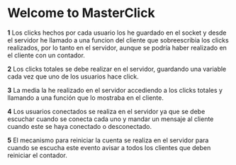# Welcome to MasterClick

**1** Los clicks hechos por cada usuario los he guardado en el socket y desde el servidor he llamado a una funcion del cliente que sobreescribia los clicks realizados, por lo tanto en el servidor, aunque se podría haber realizado en el cliente con un contador.

**2** Los clicks totales se debe realizar en el servidor, guardando una variable cada vez que uno de los usuarios hace click.

**3** La media la he realizado en el servidor accediendo a los clicks totales y llamando a una función que lo mostraba en el cliente.

**4** Los usuarios conectados se realiza en el servidor ya que se debe escuchar cuando se conecta cada uno y mandar un mensaje al cliente cuando este se haya conectado o desconectado.

**5** El mecanismo para reiniciar la cuenta se realiza en el servidor para cuando se escucha este evento avisar a todos los clientes que deben reiniciar el contador.
